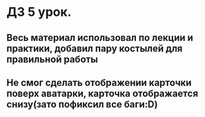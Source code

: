 # ДЗ 5 урок.
## Весь материал использовал по лекции и практики, добавил пару костылей для правильной работы
## Не смог сделать отображении карточки поверх аватарки, карточка отображается снизу(зато пофиксил все баги:D)
